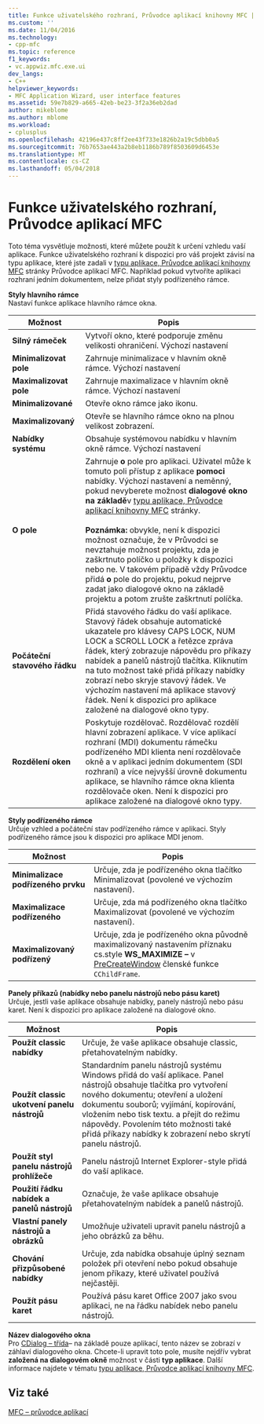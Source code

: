 ```yaml
---
title: Funkce uživatelského rozhraní, Průvodce aplikací knihovny MFC | Microsoft Docs
ms.custom: ''
ms.date: 11/04/2016
ms.technology:
- cpp-mfc
ms.topic: reference
f1_keywords:
- vc.appwiz.mfc.exe.ui
dev_langs:
- C++
helpviewer_keywords:
- MFC Application Wizard, user interface features
ms.assetid: 59e7b829-a665-42eb-be23-3f2a36eb2dad
author: mikeblome
ms.author: mblome
ms.workload:
- cplusplus
ms.openlocfilehash: 42196e437c8ff2ee43f733e1826b2a19c5dbb0a5
ms.sourcegitcommit: 76b7653ae443a2b8eb1186b789f8503609d6453e
ms.translationtype: MT
ms.contentlocale: cs-CZ
ms.lasthandoff: 05/04/2018
---
```

# <a name="user-interface-features-mfc-application-wizard"></a>Funkce uživatelského rozhraní, Průvodce aplikací MFC
Toto téma vysvětluje možnosti, které můžete použít k určení vzhledu vaší aplikace. Funkce uživatelského rozhraní k dispozici pro váš projekt závisí na typu aplikace, které jste zadali v [typu aplikace, Průvodce aplikací knihovny MFC](../../mfc/reference/application-type-mfc-application-wizard.md) stránky Průvodce aplikací MFC. Například pokud vytvoříte aplikaci rozhraní jedním dokumentem, nelze přidat styly podřízeného rámce.  
  
 **Styly hlavního rámce**  
 Nastaví funkce aplikace hlavního rámce okna.  
  
|Možnost|Popis|  
|------------|-----------------|  
|**Silný rámeček**|Vytvoří okno, které podporuje změnu velikosti ohraničení. Výchozí nastavení|  
|**Minimalizovat pole**|Zahrnuje minimalizace v hlavním okně rámce. Výchozí nastavení|  
|**Maximalizovat pole**|Zahrnuje maximalizace v hlavním okně rámce. Výchozí nastavení|  
|**Minimalizované**|Otevře okno rámce jako ikonu.|  
|**Maximalizovaný**|Otevře se hlavního rámce okno na plnou velikost zobrazení.|  
|**Nabídky systému**|Obsahuje systémovou nabídku v hlavním okně rámce. Výchozí nastavení|  
|**O pole**|Zahrnuje **o** pole pro aplikaci. Uživatel může k tomuto poli přístup z aplikace **pomoci** nabídky. Výchozí nastavení a neměnný, pokud nevyberete možnost **dialogové okno na základě**v [typu aplikace, Průvodce aplikací knihovny MFC](../../mfc/reference/application-type-mfc-application-wizard.md) stránky.<br /><br /> **Poznámka:** obvykle, není k dispozici možnost označuje, že v Průvodci se nevztahuje možnost projektu, zda je zaškrtnuto políčko u položky k dispozici nebo ne. V takovém případě vždy Průvodce přidá **o** pole do projektu, pokud nejprve zadat jako dialogové okno na základě projektu a potom zrušte zaškrtnutí políčka.|  
|**Počáteční stavového řádku**|Přidá stavového řádku do vaší aplikace. Stavový řádek obsahuje automatické ukazatele pro klávesy CAPS LOCK, NUM LOCK a SCROLL LOCK a řetězce zpráva řádek, který zobrazuje nápovědu pro příkazy nabídek a panelů nástrojů tlačítka. Kliknutím na tuto možnost také přidá příkazy nabídky zobrazí nebo skryje stavový řádek. Ve výchozím nastavení má aplikace stavový řádek. Není k dispozici pro aplikace založené na dialogové okno typy.|  
|**Rozdělení oken**|Poskytuje rozdělovač. Rozdělovač rozdělí hlavní zobrazení aplikace. V více aplikací rozhraní (MDI) dokumentu rámečku podřízeného MDI klienta není rozdělovače okně a v aplikaci jedním dokumentem (SDI rozhraní) a více nejvyšší úrovně dokumentu aplikace, se hlavního rámce okna klienta rozdělovače oken. Není k dispozici pro aplikace založené na dialogové okno typy.|  
  
 **Styly podřízeného rámce**  
 Určuje vzhled a počáteční stav podřízeného rámce v aplikaci. Styly podřízeného rámce jsou k dispozici pro aplikace MDI jenom.  
  
|Možnost|Popis|  
|------------|-----------------|  
|**Minimalizace podřízeného prvku**|Určuje, zda je podřízeného okna tlačítko Minimalizovat (povolené ve výchozím nastavení).|  
|**Maximalizace podřízeného**|Určuje, zda má podřízeného okna tlačítko Maximalizovat (povolené ve výchozím nastavení).|  
|**Maximalizovaný podřízený**|Určuje, zda je podřízeného okna původně maximalizovaný nastavením příznaku cs.style **WS_MAXIMIZE –** v [PreCreateWindow](../../mfc/reference/cwnd-class.md#precreatewindow) členské funkce `CChildFrame`.|  
  
 **Panely příkazů (nabídky nebo panelu nástrojů nebo pásu karet)**  
 Určuje, jestli vaše aplikace obsahuje nabídky, panely nástrojů nebo pásu karet. Není k dispozici pro aplikace založené na dialogové okno.  
  
|Možnost|Popis|  
|------------|-----------------|  
|**Použít classic nabídky**|Určuje, že vaše aplikace obsahuje classic, přetahovatelným nabídky.|  
|**Použít classic ukotvení panelu nástrojů**|Standardním panelu nástrojů systému Windows přidá do vaší aplikace. Panel nástrojů obsahuje tlačítka pro vytvoření nového dokumentu; otevření a uložení dokumentu souborů; vyjímání, kopírování, vložením nebo tisk textu. a přejít do režimu nápovědy. Povolením této možnosti také přidá příkazy nabídky k zobrazení nebo skrytí panelu nástrojů.|  
|**Použít styl panelu nástrojů prohlížeče**|Panelu nástrojů Internet Explorer-style přidá do vaší aplikace.|  
|**Použití řádku nabídek a panelů nástrojů**|Označuje, že vaše aplikace obsahuje přetahovatelným nabídek a panelů nástrojů.|  
|**Vlastní panely nástrojů a obrázků**|Umožňuje uživateli upravit panelu nástrojů a jeho obrázků za běhu.|  
|**Chování přizpůsobené nabídky**|Určuje, zda nabídka obsahuje úplný seznam položek při otevření nebo pokud obsahuje jenom příkazy, které uživatel používá nejčastěji.|  
|**Použít pásu karet**|Používá pásu karet Office 2007 jako svou aplikaci, ne na řádku nabídek nebo panelu nástrojů.|  
  
 **Název dialogového okna**  
 Pro [CDialog – třída](../../mfc/reference/cdialog-class.md)– na základě pouze aplikací, tento název se zobrazí v záhlaví dialogového okna. Chcete-li upravit toto pole, musíte nejdřív vybrat **založená na dialogovém okně** možnost v části **typ aplikace**. Další informace najdete v tématu [typu aplikace, Průvodce aplikací knihovny MFC](../../mfc/reference/application-type-mfc-application-wizard.md).  
  
## <a name="see-also"></a>Viz také  
 [MFC – průvodce aplikací](../../mfc/reference/mfc-application-wizard.md)

